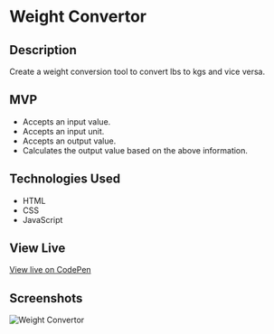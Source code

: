 # Weight Convertor

## Description

Create a weight conversion tool to convert lbs to kgs and vice versa.

## MVP

* Accepts an input value.
* Accepts an input unit.
* Accepts an output value.
* Calculates the output value based on the above information.  

## Technologies Used

* HTML
* CSS
* JavaScript

## View Live
[View live on CodePen](https://codepen.io/m5fgn/)

## Screenshots

![Weight Convertor](#)